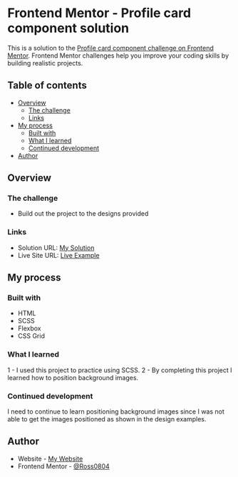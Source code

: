 # Frontend Mentor - Profile card component solution

This is a solution to the [Profile card component challenge on Frontend Mentor](https://www.frontendmentor.io/challenges/profile-card-component-cfArpWshJ). Frontend Mentor challenges help you improve your coding skills by building realistic projects. 

## Table of contents

- [Overview](#overview)
  - [The challenge](#the-challenge)
  - [Links](#links)
- [My process](#my-process)
  - [Built with](#built-with)
  - [What I learned](#what-i-learned)
  - [Continued development](#continued-development)
- [Author](#author)

## Overview

### The challenge

- Build out the project to the designs provided

### Links

- Solution URL: [My Solution](https://www.frontendmentor.io/solutions/profile-card-component-scss-practice-pbAVdltBq)
- Live Site URL: [Live Example](https://frontend-mentor-theta.vercel.app/)

## My process

### Built with

- HTML
- SCSS
- Flexbox
- CSS Grid

### What I learned

1 - I used this project to practice using SCSS. 
2 - By completing this project I learned how to position background images.

### Continued development

I need to continue to learn positioning background images since I was not able to get the
images positioned as shown in the design examples.

## Author

- Website - [My Website](https://ross-beale.com)
- Frontend Mentor - [@Ross0804](https://www.frontendmentor.io/profile/ross0804)
